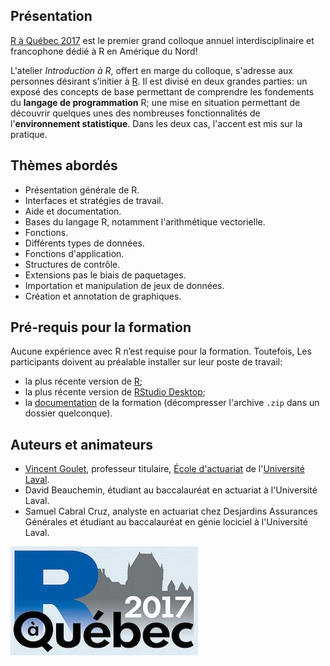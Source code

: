 ## Présentation

[R à Québec 2017](http://raquebec.ulaval.ca/2017/) est le premier
grand colloque annuel interdisciplinaire et francophone dédié à R en
Amérique du Nord!

L'atelier *Introduction à R*, offert en marge du colloque, s'adresse
aux personnes désirant s’initier à [R](https://www.r-project.org). Il
est divisé en deux grandes parties: un exposé des concepts de base
permettant de comprendre les fondements du **langage de
programmation** R; une mise en situation permettant de découvrir
quelques unes des nombreuses fonctionnalités de l'**environnement
statistique**. Dans les deux cas, l'accent est mis sur la pratique.

## Thèmes abordés

- Présentation générale de R.
- Interfaces et stratégies de travail.
- Aide et documentation.
- Bases du langage R, notamment l'arithmétique vectorielle.
- Fonctions.
- Différents types de données.
- Fonctions d'application.
- Structures de contrôle.
- Extensions pas le biais de paquetages.
- Importation et manipulation de jeux de données.
- Création et annotation de graphiques.

## Pré-requis pour la formation

Aucune expérience avec R n’est requise pour la formation. Toutefois,
Les participants doivent au préalable installer sur leur poste de
travail:

- la plus récente version de [R](https://cran.r-project.org/);
- la plus récente version de [RStudio Desktop](https://www.rstudio.com/products/rstudio/download/#download); 
- la [documentation]() de la formation (décompresser l'archive `.zip` dans un dossier quelconque).


## Auteurs et animateurs

- [Vincent Goulet](https://vgoulet.act.ulaval.ca/), professeur titulaire, [École d'actuariat](https://wwwéactéulaval.ca) de l'[Université Laval](https://ulaval.ca).
- David Beauchemin, étudiant au baccalauréat en actuariat à l'Université Laval.
- Samuel Cabral Cruz, analyste en actuariat chez Desjardins Assurances Générales et étudiant au baccalauréat en génie lociciel à l'Université Laval.

[![logo R à Québec](images/logo2gros.jpg "R à Québec 2017")](http://raquebec.ulaval.ca/2017/)
